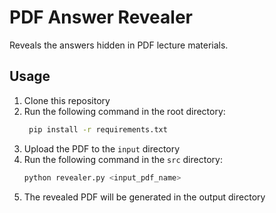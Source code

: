 # PDF Answer Revealer

Reveals the answers hidden in PDF lecture materials.

## Usage

1. Clone this repository
2. Run the following command in the root directory:
   ```sh
    pip install -r requirements.txt
   ```
3. Upload the PDF to the `input` directory
4. Run the following command in the `src` directory:
   ```sh
   python revealer.py <input_pdf_name>
   ```
5. The revealed PDF will be generated in the output directory
